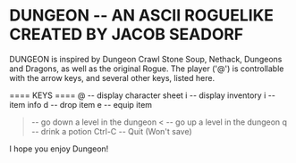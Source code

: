 # DUNGEON -- AN ASCII ROGUELIKE CREATED BY JACOB SEADORF

DUNGEON is inspired by Dungeon Crawl Stone Soup, Nethack, Dungeons and Dragons, as well as the original Rogue. 
The player ('@') is controllable with the arrow keys, and several other keys, listed here.

==== KEYS ====
@ -- display character sheet
i -- display inventory 
	i -- item info 
	d -- drop item 
	e -- equip item 
> -- go down a level in the dungeon 
< -- go up a level in the dungeon
q -- drink a potion 
Ctrl-C -- Quit (Won't save)


I hope you enjoy Dungeon!
